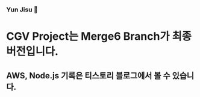 ### Yun Jisu 👋
# CGV Project는 Merge6 Branch가 최종 버전입니다. 
## AWS, Node.js 기록은 티스토리 블로그에서 볼 수 있습니다.
<!--
**a121255/a121255** is a ✨ _special_ ✨ repository because its `README.md` (this file) appears on your GitHub profile.

Here are some ideas to get you started:

- 🔭 I’m currently working on ...
- 🌱 I’m currently learning ...
- 👯 I’m looking to collaborate on ...
- 🤔 I’m looking for help with ...
- 💬 Ask me about ...
- 📫 How to reach me: ...
- 😄 Pronouns: ...
- ⚡ Fun fact: ...
-->
